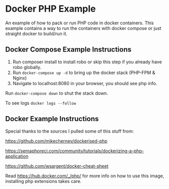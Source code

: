 # Docker PHP Example
An example of how to pack or run PHP code in docker containers. This example contains a way to run the containers with docker compose or just straight docker to build/run it.

## Docker Compose Example Instructions
1. Run composer install to install robo or skip this step if you already have robo globally.
2. Run `docker-compose up -d` to bring up the docker stack (PHP-FPM & Nginx)
3. Navigate to localhost:8080 in your browser, you should see php info.

Run `docker-compose down` to shut the stack down.

To see logs `docker logs --follow `

## Docker Example Instructions


Special thanks to the sources I pulled some of this stuff from:

https://github.com/mikechernev/dockerised-php

https://semaphoreci.com/community/tutorials/dockerizing-a-php-application

https://github.com/wsargent/docker-cheat-sheet

Read https://hub.docker.com/_/php/ for more info on how to use this image, installing php extensions takes care.